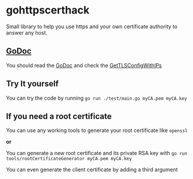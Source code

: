 # gohttpscerthack
Small library to help you use https and your own certificate authority to answer any host.

## [GoDoc](https://godoc.org/github.com/bennyscetbun/gohttpscerthack)

You should read the [GoDoc](https://godoc.org/github.com/bennyscetbun/gohttpscerthack) and check the [GetTLSConfigWithIPs](https://godoc.org/github.com/bennyscetbun/gohttpscerthack#GetTLSConfigWithIPs)

## Try It yourself

You can try the code by running `go run ./test/main.go myCA.pem myCA.key`

## If you need a root certificate

You can use any working tools to generate your root certificate like `openssl`

**or**

You can generate a new root certificate and its private RSA key with `go run tools/rootCertificateGenerator myCA.pem myCA.key`

You can even generate the client certificate by adding a third argument

